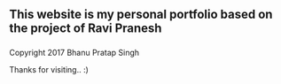 ## This website is my personal portfolio based on the project of Ravi Pranesh

###
Copyright 2017 Bhanu Pratap Singh

Thanks for visiting.. :)
